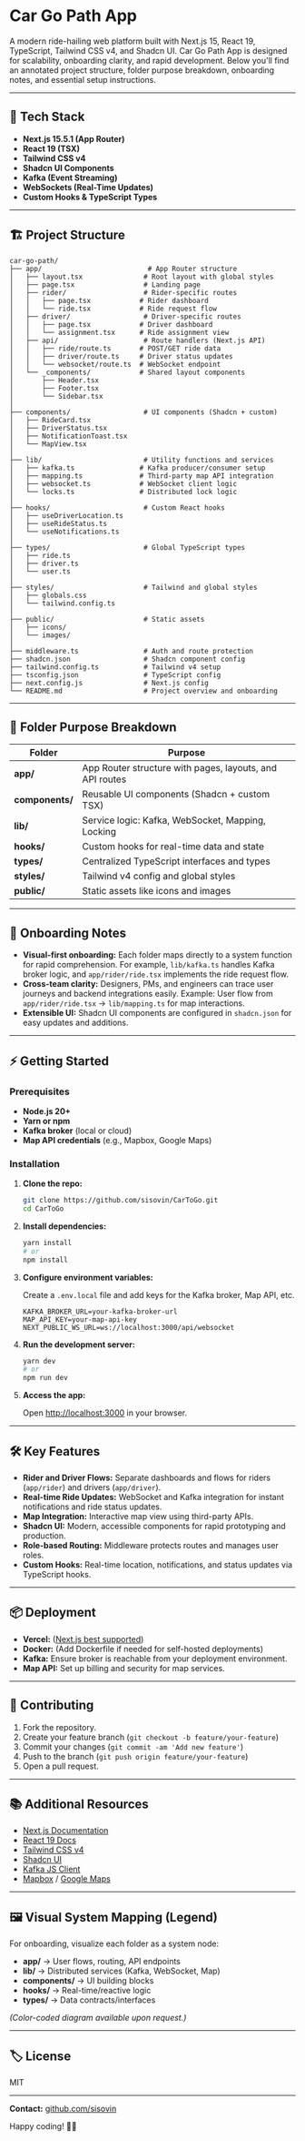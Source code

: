 # Car Go Path App

A modern ride-hailing web platform built with Next.js 15, React 19, TypeScript, Tailwind CSS v4, and Shadcn UI. Car Go Path App is designed for scalability, onboarding clarity, and rapid development. Below you'll find an annotated project structure, folder purpose breakdown, onboarding notes, and essential setup instructions.

---

## 🚀 Tech Stack

- **Next.js 15.5.1 (App Router)**
- **React 19 (TSX)**
- **Tailwind CSS v4**
- **Shadcn UI Components**
- **Kafka (Event Streaming)**
- **WebSockets (Real-Time Updates)**
- **Custom Hooks & TypeScript Types**

---

## 🏗️ Project Structure

```
car-go-path/
├── app/                          # App Router structure
│   ├── layout.tsx               # Root layout with global styles
│   ├── page.tsx                 # Landing page
│   ├── rider/                   # Rider-specific routes
│   │   ├── page.tsx            # Rider dashboard
│   │   └── ride.tsx            # Ride request flow
│   ├── driver/                  # Driver-specific routes
│   │   ├── page.tsx            # Driver dashboard
│   │   └── assignment.tsx      # Ride assignment view
│   ├── api/                     # Route handlers (Next.js API)
│   │   ├── ride/route.ts       # POST/GET ride data
│   │   ├── driver/route.ts     # Driver status updates
│   │   └── websocket/route.ts  # WebSocket endpoint
│   └── _components/            # Shared layout components
│       ├── Header.tsx
│       ├── Footer.tsx
│       └── Sidebar.tsx
│
├── components/                  # UI components (Shadcn + custom)
│   ├── RideCard.tsx
│   ├── DriverStatus.tsx
│   ├── NotificationToast.tsx
│   └── MapView.tsx
│
├── lib/                         # Utility functions and services
│   ├── kafka.ts                # Kafka producer/consumer setup
│   ├── mapping.ts              # Third-party map API integration
│   ├── websocket.ts            # WebSocket client logic
│   └── locks.ts                # Distributed lock logic
│
├── hooks/                       # Custom React hooks
│   ├── useDriverLocation.ts
│   ├── useRideStatus.ts
│   └── useNotifications.ts
│
├── types/                       # Global TypeScript types
│   ├── ride.ts
│   ├── driver.ts
│   └── user.ts
│
├── styles/                      # Tailwind and global styles
│   ├── globals.css
│   └── tailwind.config.ts
│
├── public/                      # Static assets
│   ├── icons/
│   └── images/
│
├── middleware.ts                # Auth and route protection
├── shadcn.json                  # Shadcn component config
├── tailwind.config.ts           # Tailwind v4 setup
├── tsconfig.json                # TypeScript config
├── next.config.js               # Next.js config
└── README.md                    # Project overview and onboarding
```

---

## 🧩 Folder Purpose Breakdown

| Folder        | Purpose |
|---------------|---------|
| **app/**        | App Router structure with pages, layouts, and API routes |
| **components/** | Reusable UI components (Shadcn + custom TSX) |
| **lib/**        | Service logic: Kafka, WebSocket, Mapping, Locking |
| **hooks/**      | Custom hooks for real-time data and state |
| **types/**      | Centralized TypeScript interfaces and types |
| **styles/**     | Tailwind v4 config and global styles |
| **public/**     | Static assets like icons and images |

---

## 🧭 Onboarding Notes

- **Visual-first onboarding:** Each folder maps directly to a system function for rapid comprehension. For example, `lib/kafka.ts` handles Kafka broker logic, and `app/rider/ride.tsx` implements the ride request flow.
- **Cross-team clarity:** Designers, PMs, and engineers can trace user journeys and backend integrations easily. Example: User flow from `app/rider/ride.tsx` → `lib/mapping.ts` for map interactions.
- **Extensible UI:** Shadcn UI components are configured in `shadcn.json` for easy updates and additions.

---

## ⚡ Getting Started

### Prerequisites

- **Node.js 20+**
- **Yarn or npm**
- **Kafka broker** (local or cloud)
- **Map API credentials** (e.g., Mapbox, Google Maps)

### Installation

1. **Clone the repo:**

   ```bash
   git clone https://github.com/sisovin/CarToGo.git
   cd CarToGo
   ```

2. **Install dependencies:**

   ```bash
   yarn install
   # or
   npm install
   ```

3. **Configure environment variables:**
   
   Create a `.env.local` file and add keys for the Kafka broker, Map API, etc.

   ```
   KAFKA_BROKER_URL=your-kafka-broker-url
   MAP_API_KEY=your-map-api-key
   NEXT_PUBLIC_WS_URL=ws://localhost:3000/api/websocket
   ```

4. **Run the development server:**

   ```bash
   yarn dev
   # or
   npm run dev
   ```

5. **Access the app:**
   
   Open [http://localhost:3000](http://localhost:3000) in your browser.

---

## 🛠️ Key Features

- **Rider and Driver Flows:** Separate dashboards and flows for riders (`app/rider`) and drivers (`app/driver`).
- **Real-time Ride Updates:** WebSocket and Kafka integration for instant notifications and ride status updates.
- **Map Integration:** Interactive map view using third-party APIs.
- **Shadcn UI:** Modern, accessible components for rapid prototyping and production.
- **Role-based Routing:** Middleware protects routes and manages user roles.
- **Custom Hooks:** Real-time location, notifications, and status updates via TypeScript hooks.

---

## 📦 Deployment

- **Vercel:** ([Next.js best supported](https://vercel.com/))
- **Docker:** (Add Dockerfile if needed for self-hosted deployments)
- **Kafka:** Ensure broker is reachable from your deployment environment.
- **Map API:** Set up billing and security for map services.

---

## 👥 Contributing

1. Fork the repository.
2. Create your feature branch (`git checkout -b feature/your-feature`)
3. Commit your changes (`git commit -am 'Add new feature'`)
4. Push to the branch (`git push origin feature/your-feature`)
5. Open a pull request.

---

## 📚 Additional Resources

- [Next.js Documentation](https://nextjs.org/docs)
- [React 19 Docs](https://react.dev/)
- [Tailwind CSS v4](https://tailwindcss.com/docs/installation)
- [Shadcn UI](https://ui.shadcn.com/)
- [Kafka JS Client](https://kafka.js.org/)
- [Mapbox](https://docs.mapbox.com/) / [Google Maps](https://developers.google.com/maps/documentation)

---

## 🖼️ Visual System Mapping (Legend)

For onboarding, visualize each folder as a system node:
- **app/** → User flows, routing, API endpoints
- **lib/** → Distributed services (Kafka, WebSocket, Map)
- **components/** → UI building blocks
- **hooks/** → Real-time/reactive logic
- **types/** → Data contracts/interfaces

*(Color-coded diagram available upon request.)*

---

## 🏷️ License

MIT

---

**Contact:** [github.com/sisovin](https://github.com/sisovin)

Happy coding! 🚗✨
